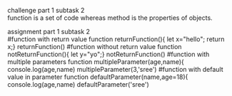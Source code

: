 challenge part 1 subtask 2<br>
function is a set of code whereas method is the properties of objects.

assignment part 1 subtask 2<br>
#function with return value
function returnFunction(){
	let x="hello";
	return x;}
returnFunction()
#function without return value
function notReturnFunction(){
	let y="yo";}
notReturnFunction()
#function with multiple parameters
function multipleParameter(age,name){
        console.log(age,name)
multipleParameter(3,'sree')
#function with default value in parameter
function defaultParameter(name,age=18){
	console.log(age,name)
defaultParameter('sree')
